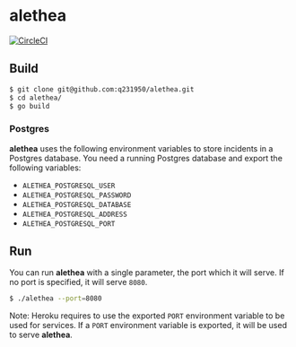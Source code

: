 # alethea

[![CircleCI](https://circleci.com/gh/q231950/alethea.svg?style=svg)](https://circleci.com/gh/q231950/alethea)

## Build

```bash
$ git clone git@github.com:q231950/alethea.git
$ cd alethea/
$ go build
```

### Postgres

**alethea** uses the following environment variables to store incidents in a Postgres database. You need a running Postgres database and export the following variables:
- `ALETHEA_POSTGRESQL_USER`
- `ALETHEA_POSTGRESQL_PASSWORD`
- `ALETHEA_POSTGRESQL_DATABASE`
- `ALETHEA_POSTGRESQL_ADDRESS`
- `ALETHEA_POSTGRESQL_PORT`

## Run

You can run **alethea** with a single parameter, the port which it will serve. If no port is specified, it will serve `8080`.

```bash
$ ./alethea --port=8080
```

Note: Heroku requires to use the exported `PORT` environment variable to be used for services. If a `PORT` environment variable is exported, it will be used to serve **alethea**.

